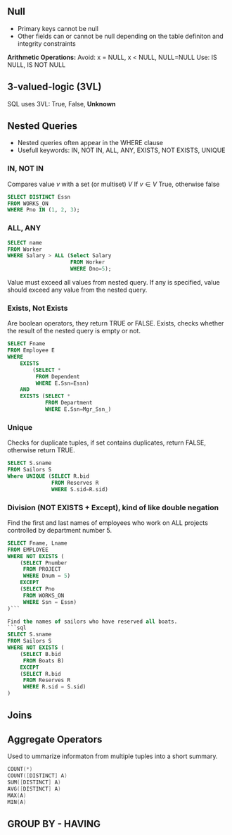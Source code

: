 ## Null
- Primary keys cannot be null
- Other fields can or cannot be null depending on the table definiton and integrity constraints

**Arithmetic Operations:**
Avoid: x = NULL, x < NULL, NULL=NULL
Use: IS NULL, IS NOT NULL

## 3-valued-logic (3VL)
SQL uses 3VL: True, False, **Unknown**

## Nested Queries
* Nested queries often appear in the WHERE clause
* Usefull keywords: IN, NOT IN, ALL, ANY, EXISTS, NOT EXISTS, UNIQUE

### IN, NOT IN
Compares value $v$ with a set (or multiset) $V$
If $v \in V$ True, otherwise false
```SQL
SELECT DISTINCT Essn
FROM WORKS_ON
WHERE Pno IN (1, 2, 3);
```

### ALL, ANY
```SQL
SELECT name
FROM Worker
WHERE Salary > ALL (Select Salary
				    FROM Worker
				    WHERE Dno=5);
```
Value must exceed all values from nested query.
If any is specified, value should exceed any value from the nested query.

### Exists, Not Exists
Are boolean operators, they return TRUE or FALSE.
Exists, checks whether the result of the nested query is empty or not.

```SQL
SELECT Fname
FROM Employee E
WHERE 
	EXISTS 
		(SELECT *
		 FROM Dependent
		 WHERE E.Ssn=Essn)
	AND 
	EXISTS (SELECT *
			FROM Department
			WHERE E.Ssn=Mgr_Ssn_)
```

### Unique
Checks for duplicate tuples, if set contains duplicates, return FALSE, otherwise return TRUE.
```sql
SELECT S.sname
FROM Sailors S
Where UNIQUE (SELECT R.bid
			  FROM Reserves R
			  WHERE S.sid=R.sid)
```
### Division (NOT EXISTS + Except), kind of like double negation
Find the first and last names of employees who work on ALL projects controlled by department number 5.
```sql
SELECT Fname, Lname
FROM EMPLOYEE
WHERE NOT EXISTS (
    (SELECT Pnumber 
     FROM PROJECT 
     WHERE Dnum = 5)
    EXCEPT 
    (SELECT Pno 
     FROM WORKS_ON 
     WHERE Ssn = Essn)
)```

Find the names of sailors who have reserved all boats.
```sql
SELECT S.sname
FROM Sailors S
WHERE NOT EXISTS (
    (SELECT B.bid
     FROM Boats B)
    EXCEPT 
    (SELECT R.bid
     FROM Reserves R
     WHERE R.sid = S.sid)
)
```
## Joins

## Aggregate Operators
Used to ummarize informaton from multiple tuples into a short summary.
```kotlin
COUNT(*)
COUNT([DISTINCT] A)
SUM([DISTINCT] A)
AVG([DISTINCT] A)
MAX(A)
MIN(A)
```

## GROUP BY - HAVING
